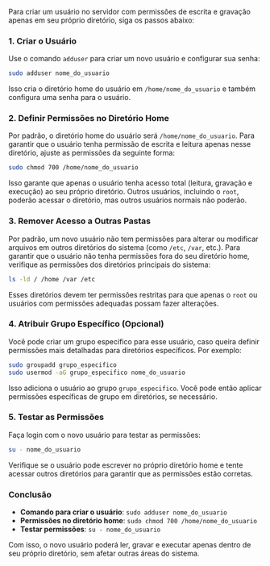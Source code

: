 Para criar um usuário no servidor com permissões de escrita e gravação apenas em seu próprio diretório, siga os passos abaixo:

### 1. **Criar o Usuário**
Use o comando `adduser` para criar um novo usuário e configurar sua senha:

```bash
sudo adduser nome_do_usuario
```

Isso cria o diretório home do usuário em `/home/nome_do_usuario` e também configura uma senha para o usuário.

### 2. **Definir Permissões no Diretório Home**
Por padrão, o diretório home do usuário será `/home/nome_do_usuario`. Para garantir que o usuário tenha permissão de escrita e leitura apenas nesse diretório, ajuste as permissões da seguinte forma:

```bash
sudo chmod 700 /home/nome_do_usuario
```

Isso garante que apenas o usuário tenha acesso total (leitura, gravação e execução) ao seu próprio diretório. Outros usuários, incluindo o `root`, poderão acessar o diretório, mas outros usuários normais não poderão.

### 3. **Remover Acesso a Outras Pastas**
Por padrão, um novo usuário não tem permissões para alterar ou modificar arquivos em outros diretórios do sistema (como `/etc`, `/var`, etc.). Para garantir que o usuário não tenha permissões fora do seu diretório home, verifique as permissões dos diretórios principais do sistema:

```bash
ls -ld / /home /var /etc
```

Esses diretórios devem ter permissões restritas para que apenas o `root` ou usuários com permissões adequadas possam fazer alterações.

### 4. **Atribuir Grupo Específico (Opcional)**
Você pode criar um grupo específico para esse usuário, caso queira definir permissões mais detalhadas para diretórios específicos. Por exemplo:

```bash
sudo groupadd grupo_especifico
sudo usermod -aG grupo_especifico nome_do_usuario
```

Isso adiciona o usuário ao grupo `grupo_especifico`. Você pode então aplicar permissões específicas de grupo em diretórios, se necessário.

### 5. **Testar as Permissões**
Faça login com o novo usuário para testar as permissões:

```bash
su - nome_do_usuario
```

Verifique se o usuário pode escrever no próprio diretório home e tente acessar outros diretórios para garantir que as permissões estão corretas.

### Conclusão

- **Comando para criar o usuário**: `sudo adduser nome_do_usuario`
- **Permissões no diretório home**: `sudo chmod 700 /home/nome_do_usuario`
- **Testar permissões**: `su - nome_do_usuario`

Com isso, o novo usuário poderá ler, gravar e executar apenas dentro de seu próprio diretório, sem afetar outras áreas do sistema.